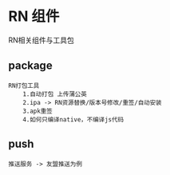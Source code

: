 # RN 组件

RN相关组件与工具包

## package   

    RN打包工具 
        1.自动打包 上传蒲公英
        2.ipa -> RN资源替换/版本号修改/重签/自动安装
        3.apk重签
        4.如何只编译native，不编译js代码
        
        
## push 

    推送服务 -> 友盟推送为例
    
    
                 
        
        
        
        
